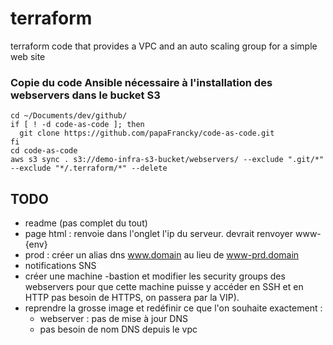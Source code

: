 # terraform
terraform code that provides a VPC and an auto scaling group for a simple web site


### Copie du code Ansible nécessaire à l'installation des webservers dans le bucket S3

    cd ~/Documents/dev/github/
    if [ ! -d code-as-code ]; then
      git clone https://github.com/papaFrancky/code-as-code.git
    fi
    cd code-as-code
    aws s3 sync . s3://demo-infra-s3-bucket/webservers/ --exclude ".git/*" --exclude "*/.terraform/*" --delete



## TODO

- readme (pas complet du tout)
- page html : renvoie dans l'onglet l'ip du serveur. devrait renvoyer www-{env}
- prod : créer un alias dns www.domain au lieu de www-prd.domain
- notifications SNS
- créer une machine <env>-bastion et modifier les security groups des webservers pour que cette machine puisse y accéder en SSH et en HTTP pas besoin de HTTPS, on passera par la VIP).
- reprendre la grosse image et redéfinir ce que l'on souhaite exactement :
  * webserver : pas de mise à jour DNS
  * pas besoin de nom DNS depuis le vpc


